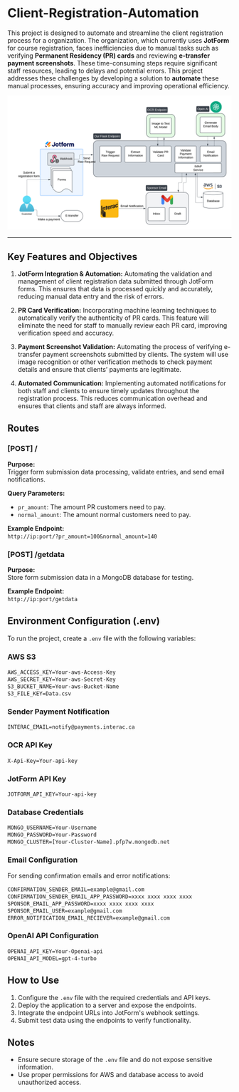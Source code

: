 # Client-Registration-Automation

This project is designed to automate and streamline the client registration process for a organization. The organization, which currently uses **JotForm** for course registration, faces inefficiencies due to manual tasks such as verifying **Permanent Residency (PR) cards** and reviewing **e-transfer payment screenshots**. These time-consuming steps require significant staff resources, leading to delays and potential errors. This project addresses these challenges by developing a solution to **automate** these manual processes, ensuring accuracy and improving operational efficiency.

![ProjectStructure](png/ProjectStructure.png)

---

## Key Features and Objectives
1. **JotForm Integration & Automation:** Automating the validation and management of client registration data submitted through JotForm forms. This ensures that data is processed quickly and accurately, reducing manual data entry and the risk of errors.

2. **PR Card Verification:** Incorporating machine learning techniques to automatically verify the authenticity of PR cards. This feature will eliminate the need for staff to manually review each PR card, improving verification speed and accuracy.

3. **Payment Screenshot Validation:** Automating the process of verifying e-transfer payment screenshots submitted by clients. The system will use image recognition or other verification methods to check payment details and ensure that clients’ payments are legitimate.

4. **Automated Communication:** Implementing automated notifications for both staff and clients to ensure timely updates throughout the registration process. This reduces communication overhead and ensures that clients and staff are always informed.

## Routes
### [POST] /
**Purpose:**  
Trigger form submission data processing, validate entries, and send email notifications.

**Query Parameters:**  
- `pr_amount`: The amount PR customers need to pay.
- `normal_amount`: The amount normal customers need to pay.

**Example Endpoint:**  
`http://ip:port/?pr_amount=100&normal_amount=140`

### [POST] /getdata
**Purpose:**  
Store form submission data in a MongoDB database for testing.

**Example Endpoint:**  
`http://ip:port/getdata`

## Environment Configuration (.env)
To run the project, create a `.env` file with the following variables:

### AWS S3
```
AWS_ACCESS_KEY=Your-aws-Access-Key
AWS_SECRET_KEY=Your-aws-Secret-Key
S3_BUCKET_NAME=Your-aws-Bucket-Name
S3_FILE_KEY=Data.csv
```

### Sender Payment Notification
```
INTERAC_EMAIL=notify@payments.interac.ca
```

### OCR API Key
```
X-Api-Key=Your-api-key
```

### JotForm API Key
```
JOTFORM_API_KEY=Your-api-key
```

### Database Credentials
```
MONGO_USERNAME=Your-Username
MONGO_PASSWORD=Your-Password
MONGO_CLUSTER=[Your-Cluster-Name].pfp7w.mongodb.net
```

### Email Configuration
For sending confirmation emails and error notifications:
```
CONFIRMATION_SENDER_EMAIL=example@gmail.com
CONFIRMATION_SENDER_EMAIL_APP_PASSWORD=xxxx xxxx xxxx xxxx
SPONSOR_EMAIL_APP_PASSWORD=xxxx xxxx xxxx xxxx
SPONSOR_EMAIL_USER=example@gmail.com
ERROR_NOTIFICATION_EMAIL_RECIEVER=example@gmail.com
```

### OpenAI API Configuration
```
OPENAI_API_KEY=Your-Openai-api
OPENAI_API_MODEL=gpt-4-turbo
```

## How to Use
1. Configure the `.env` file with the required credentials and API keys.
2. Deploy the application to a server and expose the endpoints.
3. Integrate the endpoint URLs into JotForm's webhook settings.
4. Submit test data using the endpoints to verify functionality.

## Notes
- Ensure secure storage of the `.env` file and do not expose sensitive information.
- Use proper permissions for AWS and database access to avoid unauthorized access.
